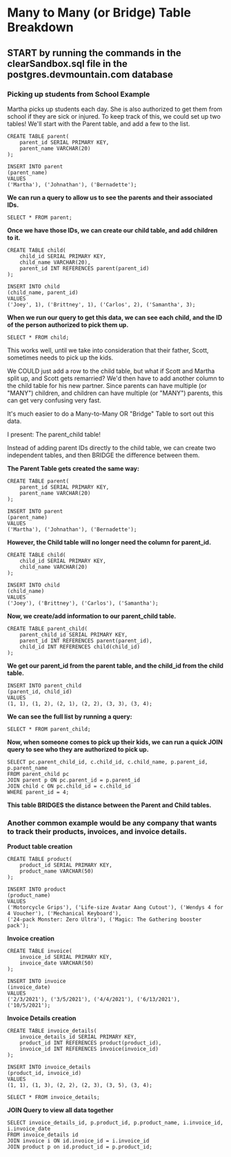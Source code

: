 # Many to Many (or Bridge) Table Breakdown

## START by running the commands in the clearSandbox.sql file in the postgres.devmountain.com database

### Picking up students from School Example

Martha picks up students each day. She is also authorized to get them from school if they are sick or injured.
To keep track of this, we could set up two tables!
We'll start with the Parent table, and add a few to the list.

```
CREATE TABLE parent(
	parent_id SERIAL PRIMARY KEY,
	parent_name VARCHAR(20)
);

INSERT INTO parent
(parent_name)
VALUES
('Martha'), ('Johnathan'), ('Bernadette');
```

**We can run a query to allow us to see the parents and their associated IDs.**

```
SELECT * FROM parent;
```

**Once we have those IDs, we can create our child table, and add children to it.**

```
CREATE TABLE child(
	child_id SERIAL PRIMARY KEY,
	child_name VARCHAR(20), 
	parent_id INT REFERENCES parent(parent_id)
);

INSERT INTO child
(child_name, parent_id)
VALUES
('Joey', 1), ('Brittney', 1), ('Carlos', 2), ('Samantha', 3);
```

**When we run our query to get this data, we can see each child, and the ID of the person authorized to pick them up.**

```
SELECT * FROM child;
```

This works well, until we take into consideration that their father, Scott, sometimes needs to pick up the kids. 

We COULD just add a row to the child table, but what if Scott and Martha split up, and Scott gets remarried? 
We'd then have to add another column to the child table for his new partner. Since parents can have multiple 
(or "MANY") children, and children can have multiple (or "MANY") parents, this can get very confusing very fast.

It's much easier to do a Many-to-Many OR "Bridge" Table to sort out this data.

I present: The parent_child table!

Instead of adding parent IDs directly to the child table, we can create two independent tables, and then BRIDGE 
the difference between them. 


**The Parent Table gets created the same way:**

```
CREATE TABLE parent(
	parent_id SERIAL PRIMARY KEY,
	parent_name VARCHAR(20)
);
```
```
INSERT INTO parent
(parent_name)
VALUES
('Martha'), ('Johnathan'), ('Bernadette');
```

**However, the Child table will no longer need the column for parent_id.**

```
CREATE TABLE child(
	child_id SERIAL PRIMARY KEY,
	child_name VARCHAR(20)
);

INSERT INTO child
(child_name)
VALUES
('Joey'), ('Brittney'), ('Carlos'), ('Samantha');
```

**Now, we create/add information to our parent_child table.**

```
CREATE TABLE parent_child(
    parent_child_id SERIAL PRIMARY KEY,
    parent_id INT REFERENCES parent(parent_id),
    child_id INT REFERENCES child(child_id)
);
```

**We get our parent_id from the parent table, and the child_id from the child table.**

```
INSERT INTO parent_child
(parent_id, child_id)
VALUES
(1, 1), (1, 2), (2, 1), (2, 2), (3, 3), (3, 4);
```

**We can see the full list by running a query:**

```
SELECT * FROM parent_child;
```

**Now, when someone comes to pick up their kids, we can run a quick JOIN query to see who they are authorized to pick up.**

```
SELECT pc.parent_child_id, c.child_id, c.child_name, p.parent_id, p.parent_name
FROM parent_child pc
JOIN parent p ON pc.parent_id = p.parent_id
JOIN child c ON pc.child_id = c.child_id
WHERE parent_id = 4;
```

**This table BRIDGES the distance between the Parent and Child tables.**



### Another common example would be any company that wants to track their products, invoices, and invoice details.

**Product table creation**

```
CREATE TABLE product(
    product_id SERIAL PRIMARY KEY,
    product_name VARCHAR(50)
);

INSERT INTO product
(product_name)
VALUES
('Motorcycle Grips'), ('Life-size Avatar Aang Cutout'), ('Wendys 4 for 4 Voucher'), ('Mechanical Keyboard'), 
('24-pack Monster: Zero Ultra'), ('Magic: The Gathering booster pack');
```

**Invoice creation**

```
CREATE TABLE invoice(
    invoice_id SERIAL PRIMARY KEY,
    invoice_date VARCHAR(50)
);

INSERT INTO invoice
(invoice_date)
VALUES
('2/3/2021'), ('3/5/2021'), ('4/4/2021'), ('6/13/2021'), ('10/5/2021');
```


**Invoice Details creation**

```
CREATE TABLE invoice_details(
    invoice_details_id SERIAL PRIMARY KEY,
    product_id INT REFERENCES product(product_id),
    invoice_id INT REFERENCES invoice(invoice_id)
);

INSERT INTO invoice_details
(product_id, invoice_id)
VALUES
(1, 1), (1, 3), (2, 2), (2, 3), (3, 5), (3, 4);

SELECT * FROM invoice_details;
```

**JOIN Query to view all data together**

```
SELECT invoice_details_id, p.product_id, p.product_name, i.invoice_id, i.invoice_date
FROM invoice_details id
JOIN invoice i ON id.invoice_id = i.invoice_id
JOIN product p on id.product_id = p.product_id;
```